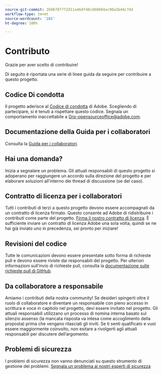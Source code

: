 ```yaml
---
source-git-commit: 2b9678f7f2d11a464f40cd68984ac90a3b44c7dd
workflow-type: tm+mt
source-wordcount: '281'
ht-degree: 100%

---
```

# Contributo

Grazie per aver scelto di contribuire!

Di seguito è riportata una serie di linee guida da seguire per contribuire a questo progetto.

## Codice Di condotta

Il progetto aderisce al [Codice di condotta](code-of-conduct.md) di Adobe. Scegliendo di partecipare, si è tenuti a rispettare questo codice. Segnala un comportamento inaccettabile a
[Grp-opensourceoffice@adobe.com](mailto:Grp-opensourceoffice@adobe.com).

## Documentazione della Guida per i collaboratori

Consulta la [Guida per i collaboratori](https://experienceleague.adobe.com/docs/contributor/contributor-guide/introduction.html?lang=it).

## Hai una domanda?

Inizia a segnalare un problema. Gli attuali responsabili di questo progetto si adoperano per raggiungere un accordo sulla direzione del progetto e per elaborare soluzioni all’interno dei thread di discussione (se del caso).

## Contratto di licenza per i collaboratori

Tutti i contributi di terzi a questo progetto devono essere accompagnati da un contratto di licenza firmato. Questo consente ad Adobe di ridistribuire i contributi come parte del progetto. [Firma il nostro contratto di licenza](http://opensource.adobe.com/cla.html). È sufficiente inviare un contratto di licenza Adobe una sola volta, quindi se ne hai già inviato uno in precedenza, sei pronto per iniziare!

## Revisioni del codice

Tutte le comunicazioni devono essere presentate sotto forma di richieste pull e devono essere riviste dai responsabili del progetto. Per ulteriori informazioni sull’invio di richieste pull, consulta la [documentazione sulle richieste pull di GitHub](https://help.github.com/articles/about-pull-requests/).

<!--
Lastly, please follow the [pull request template](PULL_REQUEST_TEMPLATE.md) when
submitting a pull request!
-->

## Da collaboratore a responsabile

Amiamo i contributi della nostra community! Se desideri spingerti oltre il ruolo di collaboratore
e diventare un responsabile con pieno accesso in scrittura e voce in capitolo nel progetto, devi essere invitato nel progetto. Gli attuali responsabili utilizzano un processo di nomina
interna basato sul silenzio assenso (la mancata risposta va intesa come accoglimento della proposta) prima che vengano rilasciati
gli inviti. Se ti senti qualificato e vuoi essere maggiormente coinvolto, non esitare a rivolgerti agli attuali responsabili per discutere dell’argomento.

## Problemi di sicurezza

I problemi di sicurezza non vanno denunciati su questo strumento di gestione dei problemi. [Segnala un problema ai nostri esperti di sicurezza](https://helpx.adobe.com/it/security/alertus.html)
